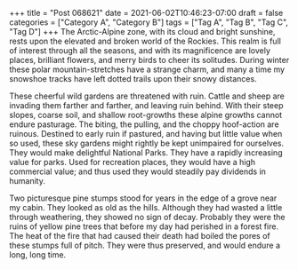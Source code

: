 +++
title = "Post 068621"
date = 2021-06-02T10:46:23-07:00
draft = false
categories = ["Category A", "Category B"]
tags = ["Tag A", "Tag B", "Tag C", "Tag D"]
+++
The Arctic-Alpine zone, with its cloud and bright sunshine, rests upon the elevated and broken world of the Rockies. This realm is full of interest through all the seasons, and with its magnificence are lovely places, brilliant flowers, and merry birds to cheer its solitudes. During winter these polar mountain-stretches have a strange charm, and many a time my snowshoe tracks have left dotted trails upon their snowy distances.

These cheerful wild gardens are threatened with ruin. Cattle and sheep are invading them farther and farther, and leaving ruin behind. With their steep slopes, coarse soil, and shallow root-growths these alpine growths cannot endure pasturage. The biting, the pulling, and the choppy hoof-action are ruinous. Destined to early ruin if pastured, and having but little value when so used, these sky gardens might rightly be kept unimpaired for ourselves. They would make delightful National Parks. They have a rapidly increasing value for parks. Used for recreation places, they would have a high commercial value; and thus used they would steadily pay dividends in humanity.

Two picturesque pine stumps stood for years in the edge of a grove near my cabin. They looked as old as the hills. Although they had wasted a little through weathering, they showed no sign of decay. Probably they were the ruins of yellow pine trees that before my day had perished in a forest fire. The heat of the fire that had caused their death had boiled the pores of these stumps full of pitch. They were thus preserved, and would endure a long, long time.
